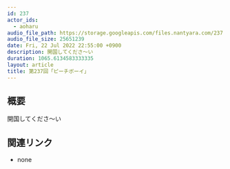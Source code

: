```yaml
---
id: 237
actor_ids:
  - aoharu
audio_file_path: https://storage.googleapis.com/files.nantyara.com/237.mp3
audio_file_size: 25651239
date: Fri, 22 Jul 2022 22:55:00 +0900
description: 開国してくださ〜い
duration: 1065.6134583333335
layout: article
title: 第237回「ピーチボーイ」
---
```

## 概要

開国してくださ〜い

## 関連リンク

* none
